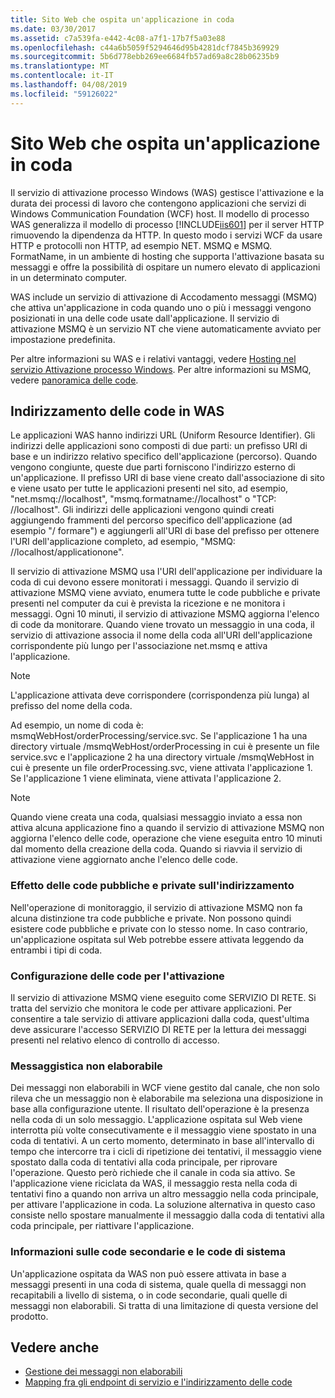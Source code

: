 ```yaml
---
title: Sito Web che ospita un'applicazione in coda
ms.date: 03/30/2017
ms.assetid: c7a539fa-e442-4c08-a7f1-17b7f5a03e88
ms.openlocfilehash: c44a6b5059f5294646d95b4281dcf7845b369929
ms.sourcegitcommit: 5b6d778ebb269ee6684fb57ad69a8c28b06235b9
ms.translationtype: MT
ms.contentlocale: it-IT
ms.lasthandoff: 04/08/2019
ms.locfileid: "59126022"
---
```

# <a name="web-hosting-a-queued-application"></a>Sito Web che ospita un'applicazione in coda
Il servizio di attivazione processo Windows (WAS) gestisce l'attivazione e la durata dei processi di lavoro che contengono applicazioni che servizi di Windows Communication Foundation (WCF) host. Il modello di processo WAS generalizza il modello di processo [!INCLUDE[iis601](../../../../includes/iis601-md.md)] per il server HTTP rimuovendo la dipendenza da HTTP. In questo modo i servizi WCF da usare HTTP e protocolli non HTTP, ad esempio NET. MSMQ e MSMQ. FormatName, in un ambiente di hosting che supporta l'attivazione basata su messaggi e offre la possibilità di ospitare un numero elevato di applicazioni in un determinato computer.  
  
 WAS include un servizio di attivazione di Accodamento messaggi (MSMQ) che attiva un'applicazione in coda quando uno o più i messaggi vengono posizionati in una delle code usate dall'applicazione. Il servizio di attivazione MSMQ è un servizio NT che viene automaticamente avviato per impostazione predefinita.  
  
 Per altre informazioni su WAS e i relativi vantaggi, vedere [Hosting nel servizio Attivazione processo Windows](../../../../docs/framework/wcf/feature-details/hosting-in-windows-process-activation-service.md). Per altre informazioni su MSMQ, vedere [panoramica delle code](../../../../docs/framework/wcf/feature-details/queues-overview.md).
  
## <a name="queue-addressing-in-was"></a>Indirizzamento delle code in WAS  
 Le applicazioni WAS hanno indirizzi URL (Uniform Resource Identifier). Gli indirizzi delle applicazioni sono composti di due parti: un prefisso URI di base e un indirizzo relativo specifico dell'applicazione (percorso). Quando vengono congiunte, queste due parti forniscono l'indirizzo esterno di un'applicazione. Il prefisso URI di base viene creato dall'associazione di sito e viene usato per tutte le applicazioni presenti nel sito, ad esempio, "net.msmq://localhost", "msmq.formatname://localhost" o "TCP: //localhost". Gli indirizzi delle applicazioni vengono quindi creati aggiungendo frammenti del percorso specifico dell'applicazione (ad esempio "/ formare") e aggiungerli all'URI di base del prefisso per ottenere l'URI dell'applicazione completo, ad esempio, "MSMQ: //localhost/applicationone".  
  
 Il servizio di attivazione MSMQ usa l'URI dell'applicazione per individuare la coda di cui devono essere monitorati i messaggi. Quando il servizio di attivazione MSMQ viene avviato, enumera tutte le code pubbliche e private presenti nel computer da cui è prevista la ricezione e ne monitora i messaggi. Ogni 10 minuti, il servizio di attivazione MSMQ aggiorna l'elenco di code da monitorare. Quando viene trovato un messaggio in una coda, il servizio di attivazione associa il nome della coda all'URI dell'applicazione corrispondente più lungo per l'associazione net.msmq e attiva l'applicazione.  
  
> [!NOTE]
>  L'applicazione attivata deve corrispondere (corrispondenza più lunga) al prefisso del nome della coda.  
  
 Ad esempio, un nome di coda è: msmqWebHost/orderProcessing/service.svc. Se l'applicazione 1 ha una directory virtuale /msmqWebHost/orderProcessing in cui è presente un file service.svc e l'applicazione 2 ha una directory virtuale /msmqWebHost in cui è presente un file orderProcessing.svc, viene attivata l'applicazione 1. Se l'applicazione 1 viene eliminata, viene attivata l'applicazione 2.  
  
> [!NOTE]
>  Quando viene creata una coda, qualsiasi messaggio inviato a essa non attiva alcuna applicazione fino a quando il servizio di attivazione MSMQ non aggiorna l'elenco delle code, operazione che viene eseguita entro 10 minuti dal momento della creazione della coda. Quando si riavvia il servizio di attivazione viene aggiornato anche l'elenco delle code.  
  
### <a name="the-effect-of-private-and-public-queues-on-addressing"></a>Effetto delle code pubbliche e private sull'indirizzamento  
 Nell'operazione di monitoraggio, il servizio di attivazione MSMQ non fa alcuna distinzione tra code pubbliche e private. Non possono quindi esistere code pubbliche e private con lo stesso nome. In caso contrario, un'applicazione ospitata sul Web potrebbe essere attivata leggendo da entrambi i tipi di coda.  
  
### <a name="queue-configuration-for-activation"></a>Configurazione delle code per l'attivazione  
 Il servizio di attivazione MSMQ viene eseguito come SERVIZIO DI RETE. Si tratta del servizio che monitora le code per attivare applicazioni. Per consentire a tale servizio di attivare applicazioni dalla coda, quest'ultima deve assicurare l'accesso SERVIZIO DI RETE per la lettura dei messaggi presenti nel relativo elenco di controllo di accesso.  
  
### <a name="poison-messaging"></a>Messaggistica non elaborabile  
 Dei messaggi non elaborabili in WCF viene gestito dal canale, che non solo rileva che un messaggio non è elaborabile ma seleziona una disposizione in base alla configurazione utente. Il risultato dell'operazione è la presenza nella coda di un solo messaggio. L'applicazione ospitata sul Web viene interrotta più volte consecutivamente e il messaggio viene spostato in una coda di tentativi. A un certo momento, determinato in base all'intervallo di tempo che intercorre tra i cicli di ripetizione dei tentativi, il messaggio viene spostato dalla coda di tentativi alla coda principale, per riprovare l'operazione. Questo però richiede che il canale in coda sia attivo. Se l'applicazione viene riciclata da WAS, il messaggio resta nella coda di tentativi fino a quando non arriva un altro messaggio nella coda principale, per attivare l'applicazione in coda. La soluzione alternativa in questo caso consiste nello spostare manualmente il messaggio dalla coda di tentativi alla coda principale, per riattivare l'applicazione.  
  
### <a name="subqueue-and-system-queue-caveat"></a>Informazioni sulle code secondarie e le code di sistema  
 Un'applicazione ospitata da WAS non può essere attivata in base a messaggi presenti in una coda di sistema, quale quella di messaggi non recapitabili a livello di sistema, o in code secondarie, quali quelle di messaggi non elaborabili. Si tratta di una limitazione di questa versione del prodotto.  
  
## <a name="see-also"></a>Vedere anche

- [Gestione dei messaggi non elaborabili](../../../../docs/framework/wcf/feature-details/poison-message-handling.md)
- [Mapping fra gli endpoint di servizio e l'indirizzamento delle code](../../../../docs/framework/wcf/feature-details/service-endpoints-and-queue-addressing.md)
